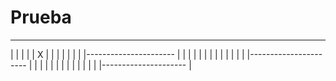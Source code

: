 # Prueba

-------------------------
|       |	|	|
|  X	|	|	|
|	|	|	|
|---------------------- |
|       |	|	|
|	|	|	|
|	|	|	|
|---------------------- |
|       |	|	|
|	|	|	|
|	|	|	|
|---------------------  |